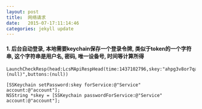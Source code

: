 ```yaml
---
layout: post
title:  网络请求
date:   2015-07-17:11:14:46
categories: jekyll update
---
```


#### 1. 后台自动登录, 本地需要keychain保存一个登录令牌, 类似于token的一个字符串, 这个字符串是用户名, 密码, 唯一设备号, 时间等计算所得
	LaunchCheckResp(head:LcsMApiRespHead(time:1437102796,skey:"ahpg3v8or7qa5erelra5bj0rg0",uid:0,contentHash:"94187eb12cbcb7b799864ec141a179cd"),message:"(null)",buttons:(null))

	[SSKeychain setPassword:skey forService:@"Service" account:@"account"];
	NSString *skey = [SSKeychain passwordForService:@"Service" account:@"account"];

	